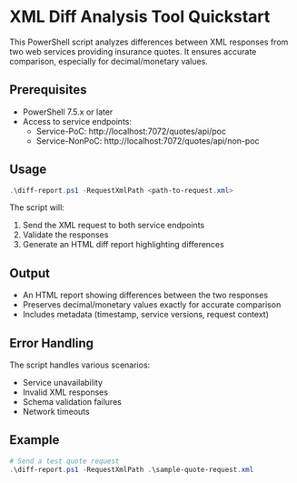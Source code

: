 # XML Diff Analysis Tool Quickstart

This PowerShell script analyzes differences between XML responses from two web services providing insurance quotes. It ensures accurate comparison, especially for decimal/monetary values.

## Prerequisites

- PowerShell 7.5.x or later
- Access to service endpoints:
  - Service-PoC: http://localhost:7072/quotes/api/poc
  - Service-NonPoC: http://localhost:7072/quotes/api/non-poc

## Usage

```powershell
.\diff-report.ps1 -RequestXmlPath <path-to-request.xml>
```

The script will:
1. Send the XML request to both service endpoints
2. Validate the responses
3. Generate an HTML diff report highlighting differences

## Output

- An HTML report showing differences between the two responses
- Preserves decimal/monetary values exactly for accurate comparison
- Includes metadata (timestamp, service versions, request context)

## Error Handling

The script handles various scenarios:
- Service unavailability
- Invalid XML responses
- Schema validation failures
- Network timeouts

## Example

```powershell
# Send a test quote request
.\diff-report.ps1 -RequestXmlPath .\sample-quote-request.xml
```
